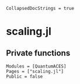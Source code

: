 ```@meta
CollapsedDocStrings = true
```

# scaling.jl

## Private functions

```@autodocs
Modules = [QuantumACES]
Pages = ["scaling.jl"]
Public = false
```
